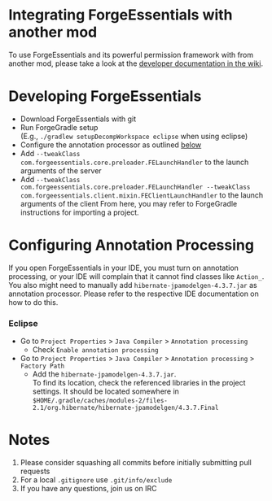 # Integrating ForgeEssentials with another mod
To use ForgeEssentials and its powerful permission framework with from another mod, please take a look at the [developer documentation in the wiki](https://github.com/ForgeEssentials/ForgeEssentialsMain/wiki/Developer-documentation).

# Developing ForgeEssentials
- Download ForgeEssentials with git
- Run ForgeGradle setup  
  (E.g., `./gradlew setupDecompWorkspace eclipse` when using eclipse)
- Configure the annotation processor as outlined [below](#Configuring-Annotation-Processing)
- Add `--tweakClass com.forgeessentials.core.preloader.FELaunchHandler` to the launch arguments of the server
- Add `--tweakClass com.forgeessentials.core.preloader.FELaunchHandler --tweakClass com.forgeessentials.client.mixin.FEClientLaunchHandler` to the launch arguments of the client
From here, you may refer to ForgeGradle instructions for importing a project.

# Configuring Annotation Processing
If you open ForgeEssentials in your IDE, you must turn on annotation processing, or your IDE will complain that it cannot find classes like `Action_`. You also might need to manually add `hibernate-jpamodelgen-4.3.7.jar` as annotation processor. Please refer to the respective IDE documentation on how to do this.

### Eclipse
- Go to `Project Properties` > `Java Compiler` > `Annotation processing`
  - Check `Enable annotation processing`
- Go to `Project Properties` > `Java Compiler` > `Annotation processing` > `Factory Path`
  - Add the `hibernate-jpamodelgen-4.3.7.jar`.  
    To find its location, check the referenced libraries in the project settings. It should be located somewhere in  
    `$HOME/.gradle/caches/modules-2/files-2.1/org.hibernate/hibernate-jpamodelgen/4.3.7.Final`

# Notes
1. Please consider squashing all commits before initially submitting pull requests
2. For a local `.gitignore` use `.git/info/exclude`
3. If you have any questions, join us on IRC